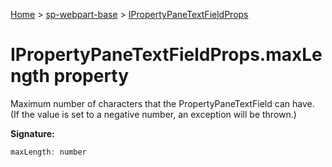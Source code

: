 <!-- docId=sp-webpart-base.ipropertypanetextfieldprops.maxlength -->

[Home](./index.md) &gt; [sp-webpart-base](./sp-webpart-base.md) &gt; [IPropertyPaneTextFieldProps](./sp-webpart-base.ipropertypanetextfieldprops.md)

# IPropertyPaneTextFieldProps.maxLength property

Maximum number of characters that the PropertyPaneTextField can have. (If the value is set to a negative number, an exception will be thrown.)

**Signature:**
```javascript
maxLength: number
```
